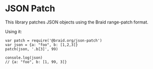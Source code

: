 # JSON Patch

This library patches JSON objects using the Braid range-patch format.

Using it:
```
var patch = require('@braid.org/json-patch')
var json = {a: "foo", b: [1,2,3]}
patch(json, '.b[3]', 99)

console.log(json)
// {a: "foo", b: [1, 99, 3]}
```